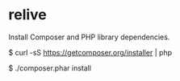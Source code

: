 # relive

Install Composer and PHP library dependencies.

$ curl -sS https://getcomposer.org/installer | php

$ ./composer.phar install
